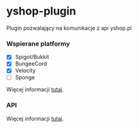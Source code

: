 # yshop-plugin
Plugin pozwalający na komunikacje z api yshop.pl

### Wspierane platformy
- [X] Spigot/Bukkit
- [X] BungeeCord
- [X] Velocity
- [ ] Sponge

Więcej informacji [tutaj](https://wiki.yshop.pl/plugin/instalacja-pluginu/).

### API
Więcej informacji [tutaj](https://wiki.yshop.pl/plugin/api/).
